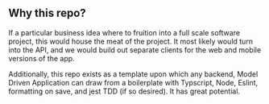 ## Why this repo?

If a particular business idea where to fruition into a full scale software project, this would house the meat of the project. It most likely would turn into the API, and we would build out separate clients for the web and mobile versions of the app.

Additionally, this repo exists as a template upon which any backend, Model Driven Application can draw from a boilerplate with Typscript, Node, Eslint, formatting on save, and jest TDD (if so desired). It has great potential.
